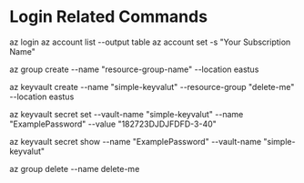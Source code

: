 # Login Related Commands

az login
az account list --output table
az account set -s "Your Subscription Name"

az group create --name "resource-group-name" --location eastus

az keyvault create --name "simple-keyvalut" --resource-group "delete-me" --location eastus

az keyvault secret set --vault-name "simple-keyvalut" --name "ExamplePassword" --value "182723DJDJFDFD-3-40"

az keyvault secret show --name "ExamplePassword" --vault-name "simple-keyvalut"

az group delete --name delete-me

